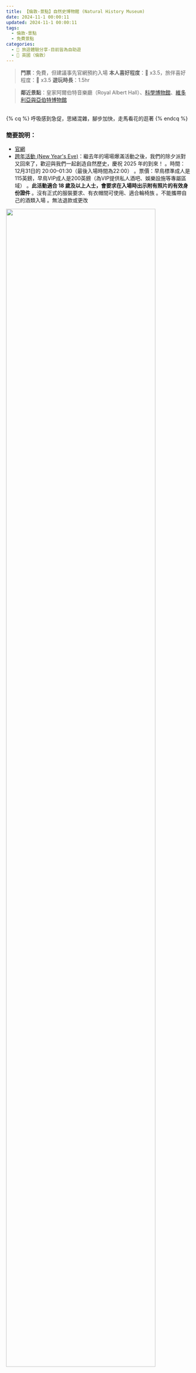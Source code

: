 ```yaml
---
title: 【倫敦-景點】自然史博物館 (Natural History Museum) 
date: 2024-11-1 00:00:11
updated: 2024-11-1 00:00:11
tags:
  - 倫敦-景點
  - 免費景點    
categories: 
  - 🌴 旅遊體驗分享-目前皆為自助遊
  - 🥥 英國（倫敦） 
---
```

>**門票**：免費，但建議事先官網預約入場
>**本人喜好程度**：🌝 x3.5，旅伴喜好程度：🌝 x3.5
>**遊玩時長**：1.5hr
<!-- more -->
>**鄰近景點**：皇家阿爾伯特音樂廳（Royal Albert Hall）、[科學博物館](https://taoudjiji.github.io/blog/london/L-spot/Science%20Museum/?highlight=%E7%A7%91%E5%AD%B8%E5%8D%9A%E7%89%A9%E9%A4%A8+%28science+museum%29)、[維多利亞與亞伯特博物館](https://taoudjiji.github.io/blog/london/L-spot/VA%20Museum/?highlight=%E7%B6%AD%E5%A4%9A%E5%88%A9%E4%BA%9E%E8%88%87%E4%BA%9E%E4%BC%AF%E7%89%B9%E5%8D%9A%E7%89%A9%E9%A4%A8+%28victoria+and+albert+museum%29)

<br>
{% cq %} 呼吸感到急促，思緒混雜，腳步加快，走馬看花的逛著 {% endcq %}
<br>

### 簡要說明：
+ [官網](https://www.nhm.ac.uk/visit/galleries-and-museum-map.html)
+ [跨年活動 (New Year's Eve)](https://www.nhm.ac.uk/events/new-years-eve.html)：繼去年的場場爆滿活動之後，我們的除夕派對又回來了，歡迎與我們一起創造自然歷史，慶祝 2025 年的到來！
。時間：12月31日的 20:00–01:30（最後入場時間為22:00）
。票價：早鳥標準成人是115英鎊，早鳥VIP成人是200英鎊（為VIP提供私人酒吧、娛樂設施等專屬區域）
。**此活動適合 18 歲及以上人士，會要求在入場時出示附有照片的有效身份證件**
。沒有正式的服裝要求、有衣帽間可使用、適合輪椅族
。不能攜帶自己的酒類入場
。無法退款或更改
<img src="https://i.imgur.com/mahugL5.png" width="90%" height="90%">

### 參觀動線：
+ 有兩個入口，一個是<font color=#4287B5>**「Hintze Hall」**，</font> 位於Cromwell Road，另一個是<font color=#4287B5>**「Earth Hall」**</font> ，位於Exhibition Road。
<img src="https://i.imgur.com/pcBEenk.jpeg" width="75%" height="75%">

+ 若是從<font color=#4287B5>**「Earth Hall」**</font> 的入口進入，一樓有地心電梯，這棟是普通建築，但往樓下走有連接通道，可以穿過去另一個區域到 Central Hall ，那邊的建築就很華麗超美。
<img src="https://i.imgur.com/1sq6IC8.jpeg" width="90%" height="90%">

+ 如果想直接參觀 Central Hall 華麗建築的話，就從<font color=#4287B5>**「Hintze Hall」**，</font>的入口進入。

### 參觀心得：
+ 我是從「Earth Hall」入口進去，參觀日是12月中的禮拜五下午，人潮蠻多，在展間參觀時會感到擁擠，華麗建築是真的很漂亮，但因為人太多所以不想停留太久，覺得胸悶難呼吸阿阿，在紀念品商店買了一張可愛的明信片～
   + 好美的標本
   <img src="https://i.imgur.com/YUag1dD.jpeg" width="90%" height="90%">

   + 這就是我說的華麗建築～讓我聯想到「博物館驚魂夜」的電影
   <img src="https://i.imgur.com/70Bhx7Y.jpeg" width="90%" height="90%">
   + 暖色調真的很有電影氛圍
   <img src="https://i.imgur.com/z9HOnCq.jpeg" width="90%" height="90%">
   + 紀念品商店在這，蠻好逛的，看到這張明信片超喜歡，立馬帶走
   <img src="https://i.imgur.com/QsiCrZ9.jpeg" width="90%" height="90%">
   + 廁所大使來了，把握每次免費上廁所的機會！
   <img src="https://i.imgur.com/6CuTyPn.jpeg" width="90%" height="90%">